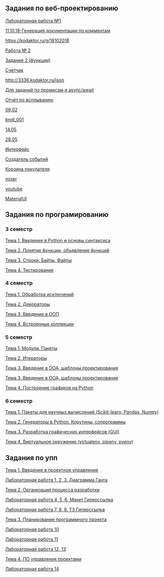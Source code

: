 
## Задания по веб-проектированию

<a href = "https://kodaktor.ru/x/unsafe_9f326">Лабораторная работа №1</a>

<a href = "https://sukhacheva.github.io/11.10.18/">11.10.18-Генерация документации по комментам</a>

<a href = "https://kodaktor.ru/841c99d">https://kodaktor.ru/g/18102018</a>

<a href = "https://moodle.herzen.spb.ru/mod/forum/discuss.php?d=7141">Работа № 2</a>

<a href = "https://kodaktor.ru/g/task_func_5e768">Задание 2 (функции)</a>

<a href = "https://kodaktor.ru/?!=2c4cefb_7295a">Счетчик</a>

<a href = "https://kodaktor.ru/?!=dade26b">http://3336.kodaktor.ru/json</a>

<a href = "https://kodaktor.ru/08112018_8c17f">Для заданий по промисам и async/await</a>

<a href = "https://kodaktor.ru/async_34e92">Отчёт по всплыванию</a>

<a href = ""></a>

<a href = "https://pp.userapi.com/c844618/v844618884/1abb2c/EqmlFQ8XDys.jpg">09.02</a>

<a href = "https://sukhacheva.github.io/moment_bundle/">bndl_001</a>

<a href = "https://pp.userapi.com/c855120/v855120875/3fe4a/c-ibqoNzxbU.jpg ">14.05</a>

<a href = "https://pp.userapi.com/c848636/v848636784/19d1bc/5KZj8-x35gU.jpg">28.05</a>

<a href = "https://kodaktor.ru/?!=click_ee868">Интерфейс</a>

<a href = "https://kodaktor.ru/?!=custom_b7484">Создатель событий</a>

<a href = "https://kodaktor.ru/?!=custom_d312b"> Корзина покупателя</a>

<a href = "https://kodaktor.ru/?!=7d69fc6">mixer</a>

<a href = "https://sukhacheva.github.io/youtube/">youtube</a>

<a href = "https://sukhacheva.github.io/MaterialUI/">MaterialUI</a>




## Задания по програмированию

### 3 семестр

<a href = "https://github.com/python-basic/sem3-t1-Sukhacheva">Тема 1. Введение в Python и основы синтаксиса</a>

<a href = "https://github.com/python-basic/sem3-t2-Sukhacheva">Тема 2. Понятие функции, объявление функций</a>

<a href = "https://github.com/python-basic/sem3-t3-Sukhacheva">Тема 3. Строки. Байты. Файлы</a>

<a href = "https://github.com/python-basic/sem3-t4-Sukhacheva">Тема 4. Тестирование</a>


### 4 семестр

<a href = "https://github.com/sem4-ivt18/t-1-exceptions-Sukhacheva">Тема 1. Обработка исключений</a>

<a href = "https://github.com/python-basic/sem4-t2-Sukhacheva">Тема 2. Декораторы</a>

<a href = "https://github.com/python-basic/sem4-t3-Sukhacheva">Тема 3. Введение в ООП</a>

<a href = "https://github.com/python-basic/sem4-t4-Sukhacheva">Тема 4. Встроенные коллекции</a>

### 5 семестр

<a href = "https://github.com/python-advance/sem5-t1-Sukhacheva">Тема 1. Модули. Пакеты</a>

<a href = "https://github.com/python-advance/sem5-t2-Sukhacheva">Тема 2. Итераторы</a>

<a href = "https://github.com/python-advance/sem5-oop-Sukhacheva">Тема 3. Введение в ООА, шаблоны проектирования</a>

<a href = "https://github.com/python-advance/python-advance-sem5-t3-Sukhacheva">Тема 3. Введение в ООА, шаблоны проектирования</a>

<a href = "https://github.com/python-advance/sem5-t4-Sukhacheva">Тема 4. Построение графиков на Python</a>

### 6 семестр

<a href = "https://github.com/python-advance/t1-datascienceintro-Sukhacheva">Тема 1. Пакеты для научных вычислений (Scikit-learn, Pandas, Numpy)</a>

<a href = "https://github.com/python-advance/t2-generators-Sukhacheva">Тема 2. Генераторы в Python. Корутины, сопрограммы</a>

<a href = "https://github.com/python-advance/t3-gui-Sukhacheva">Тема 3. Разработка графических интерфейсов (GUI)</a>

<a href = "https://github.com/python-advance/t4-env-Sukhacheva">Тема 4. Виртуальное окружение (virtualenv, pipenv, pyenv)</a>





## Задания по упп


<a href = "https://github.com/ctel-prj-mng/3-ivt-17-t1-Sukhacheva">Тема 1. Введение в проектное управление</a>

<a href = "https://github.com/ctel-prj-mng/1-gantt-60218-Sukhacheva">Лабораторная работа 1, 2, 3. Диаграмма Ганта</a>

<a href = "https://github.com/ctel-prj-mng/3-ivt-17-t2-Sukhacheva">Тема 2. Организация процесса разработки</a>

<a href = "https://github.com/ctel-prj-mng/2-wireframe-130218-Sukhacheva">Лабораторная работа 4, 5, 6. Макет Гиперссылка</a>

<a href = "https://github.com/ctel-prj-mng/3-tz-200218-Sukhacheva">Лабораторная работа 7, 8, 9. ТЗ Гиперссылка</a>

<a href = "https://github.com/ctel-prj-mng/3-ivt-17-t3-Sukhacheva">Тема 3. Планирование программного проекта</a>

<a href = "https://github.com/ctel-prj-mng/scrum-glossary">Лабораторная работа 10</a>

<a href = "https://github.com/ctel-prj-mng/test-pull-req/pulls">Лабораторная работа 11</a>

<a href = "https://docs.google.com/document/d/1ubPII9KcPS7T43OUjGK9gGgkQ7f2-O9R2gpBTZIgHls/edit">Лабораторная работа 12, 13</a>

<a href = "https://github.com/ctel-prj-mng/3-ivt-17-t4-Sukhacheva">Тема 4. ПО управления проектами</a>

<a href = "https://github.com/ctel-prj-mng/kiteo-employees">Лабораторная работа 14</a>



<a href = ""></a>

